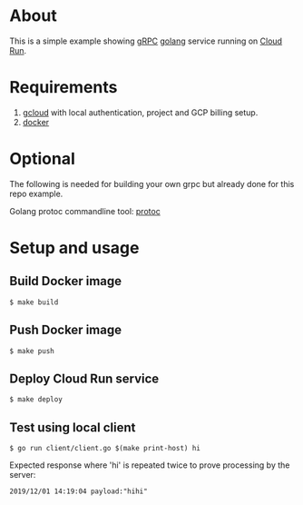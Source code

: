 # About

This is a simple example showing [gRPC](https://grpc.io/) [golang](https://golang.org/) service running on [Cloud Run](https://cloud.google.com/run/).

# Requirements

1.  [gcloud](https://cloud.google.com/sdk/gcloud/) with local authentication, project and GCP billing setup.
2.  [docker](https://www.docker.com/)

# Optional

The following is needed for building your own grpc but already done for this repo example.

Golang protoc commandline tool: [protoc](https://grpc.io/docs/quickstart/go/#install-grpc)

# Setup and usage

## Build Docker image 

```
$ make build
```

## Push Docker image

```
$ make push
```

## Deploy Cloud Run service

```
$ make deploy
```

## Test using local client

```
$ go run client/client.go $(make print-host) hi
```

Expected response where 'hi' is repeated twice to prove processing by the server:

```
2019/12/01 14:19:04 payload:"hihi" 
```

